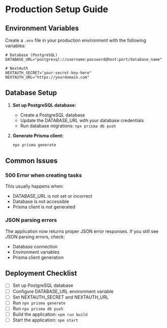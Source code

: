 # Production Setup Guide

## Environment Variables

Create a `.env` file in your production environment with the following variables:

```env
# Database (PostgreSQL)
DATABASE_URL="postgresql://username:password@host:port/database_name"

# NextAuth
NEXTAUTH_SECRET="your-secret-key-here"
NEXTAUTH_URL="https://yourdomain.com"
```

## Database Setup

1. **Set up PostgreSQL database:**
   - Create a PostgreSQL database
   - Update the DATABASE_URL with your database credentials
   - Run database migrations: `npx prisma db push`

2. **Generate Prisma client:**
   ```bash
   npx prisma generate
   ```

## Common Issues

### 500 Error when creating tasks
This usually happens when:
- DATABASE_URL is not set or incorrect
- Database is not accessible
- Prisma client is not generated

### JSON parsing errors
The application now returns proper JSON error responses. If you still see JSON parsing errors, check:
- Database connection
- Environment variables
- Prisma client generation

## Deployment Checklist

- [ ] Set up PostgreSQL database
- [ ] Configure DATABASE_URL environment variable
- [ ] Set NEXTAUTH_SECRET and NEXTAUTH_URL
- [ ] Run `npx prisma generate`
- [ ] Run `npx prisma db push`
- [ ] Build the application: `npm run build`
- [ ] Start the application: `npm start` 